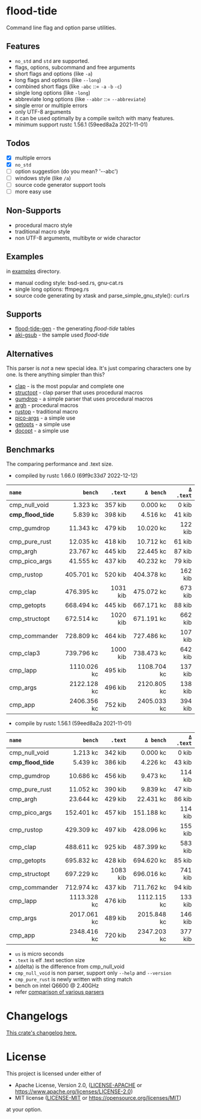 # flood-tide

Command line flag and option parse utilities.

## Features

- `no_std` and `std` are supported.
- flags, options, subcommand and free arguments
- short flags and options (like `-a`)
- long flags and options (like `--long`)
- combined short flags (like `-abc` ::= `-a` `-b` `-c`)
- single long options (like `-long`)
- abbreviate long options (like `--abbr` ::= `--abbreviate`)
- single error or multiple errors
- only UTF-8 arguments
- it can be used optimally by a compile switch with many features.
- minimum support rustc 1.56.1 (59eed8a2a 2021-11-01)

## Todos

- [x] multiple errors
- [x] `no_std`
- [ ] option suggestion (do you mean? '--abc')
- [ ] windows style (like `/a`)
- [ ] source code generator support tools
- [ ] more easy use

## Non-Supports

- procedural macro style
- traditional macro style
- non UTF-8 arguments, multibyte or wide charactor

## Examples

in [examples](https://github.com/aki-akaguma/flood-tide/tree/main/examples) directory.

- manual coding style: bsd-sed.rs, gnu-cat.rs
- single long options: ffmpeg.rs
- source code generating by xtask and parse_simple_gnu_style(): curl.rs

## Supports

- [flood-tide-gen](https://crates.io/crates/flood-tide-gen) - the generating *flood-tide* tables
- [aki-gsub](https://crates.io/crates/aki-gsub) - the sample used *flood-tide*

## Alternatives

This parser is *not* a new special idea. It's just comparing characters one by one.
Is there anything simpler than this?

- [clap](https://crates.io/crates/clap) - is the most popular and complete one
- [structopt](https://crates.io/crates/structopt) - clap parser that uses procedural macros
- [gumdrop](https://crates.io/crates/gumdrop) - a simple parser that uses procedural macros
- [argh](https://crates.io/crates/argh) - procedural macros
- [rustop](https://crates.io/crates/rustop) - traditional macro
- [pico-args](https://crates.io/crates/pico-args) - a simple use
- [getopts](https://crates.io/crates/getopts) - a simple use
- [docopt](https://crates.io/crates/docopt) - a simple use


## Benchmarks

The comparing performance and .text size.

- compiled by rustc 1.66.0 (69f9c33d7 2022-12-12)

|       `name`       |   `bench`   | `.text`  |  `Δ bench`  | `Δ .text` |
|:-------------------|------------:|---------:|------------:|---------:|
| cmp_null_void      |    1.323 kc |  357 kib |    0.000 kc |    0 kib |
| **cmp_flood_tide** |    5.839 kc |  398 kib |    4.516 kc |   41 kib |
| cmp_gumdrop        |   11.343 kc |  479 kib |   10.020 kc |  122 kib |
| cmp_pure_rust      |   12.035 kc |  418 kib |   10.712 kc |   61 kib |
| cmp_argh           |   23.767 kc |  445 kib |   22.445 kc |   87 kib |
| cmp_pico_args      |   41.555 kc |  437 kib |   40.232 kc |   79 kib |
| cmp_rustop         |  405.701 kc |  520 kib |  404.378 kc |  162 kib |
| cmp_clap           |  476.395 kc | 1031 kib |  475.072 kc |  673 kib |
| cmp_getopts        |  668.494 kc |  445 kib |  667.171 kc |   88 kib |
| cmp_structopt      |  672.514 kc | 1020 kib |  671.191 kc |  662 kib |
| cmp_commander      |  728.809 kc |  464 kib |  727.486 kc |  107 kib |
| cmp_clap3          |  739.796 kc | 1000 kib |  738.473 kc |  642 kib |
| cmp_lapp           | 1110.026 kc |  495 kib | 1108.704 kc |  137 kib |
| cmp_args           | 2122.128 kc |  496 kib | 2120.805 kc |  138 kib |
| cmp_app            | 2406.356 kc |  752 kib | 2405.033 kc |  394 kib |

- compile by rustc 1.56.1 (59eed8a2a 2021-11-01)

|       `name`       |   `bench`   | `.text`  |  `Δ bench`  | `Δ .text` |
|:-------------------|------------:|---------:|------------:|---------:|
| cmp_null_void      |    1.213 kc |  342 kib |    0.000 kc |    0 kib |
| **cmp_flood_tide** |    5.439 kc |  386 kib |    4.226 kc |   43 kib |
| cmp_gumdrop        |   10.686 kc |  456 kib |    9.473 kc |  114 kib |
| cmp_pure_rust      |   11.052 kc |  390 kib |    9.839 kc |   47 kib |
| cmp_argh           |   23.644 kc |  429 kib |   22.431 kc |   86 kib |
| cmp_pico_args      |  152.401 kc |  457 kib |  151.188 kc |  114 kib |
| cmp_rustop         |  429.309 kc |  497 kib |  428.096 kc |  155 kib |
| cmp_clap           |  488.611 kc |  925 kib |  487.399 kc |  583 kib |
| cmp_getopts        |  695.832 kc |  428 kib |  694.620 kc |   85 kib |
| cmp_structopt      |  697.229 kc | 1083 kib |  696.016 kc |  741 kib |
| cmp_commander      |  712.974 kc |  437 kib |  711.762 kc |   94 kib |
| cmp_lapp           | 1113.328 kc |  476 kib | 1112.115 kc |  133 kib |
| cmp_args           | 2017.061 kc |  489 kib | 2015.848 kc |  146 kib |
| cmp_app            | 2348.416 kc |  720 kib | 2347.203 kc |  377 kib |

- `us` is micro seconds
- `.text` is elf .text section size
- `Δ`(delta) is the difference from cmp_null_void
- `cmp_null_void` is non parser, support only `--help` and `--version`
- `cmp_pure_rust` is newly written with sting match
- bench on intel Q6600 @ 2.40GHz
- refer [comparison of various parsers](https://github.com/aki-akaguma/cmp_cmdopts_parsing)

# Changelogs

[This crate's changelog here.](https://github.com/aki-akaguma/flood-tide/blob/main/CHANGELOG.md)

# License

This project is licensed under either of

 * Apache License, Version 2.0, ([LICENSE-APACHE](LICENSE-APACHE) or
   https://www.apache.org/licenses/LICENSE-2.0)
 * MIT license ([LICENSE-MIT](LICENSE-MIT) or
   https://opensource.org/licenses/MIT)

at your option.
